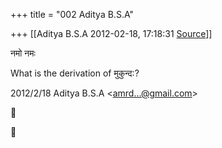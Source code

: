 +++
title = "002 Aditya B.S.A"

+++
[[Aditya B.S.A	2012-02-18, 17:18:31 [Source](https://groups.google.com/g/samskrita/c/HJEZ4Kzk_Mo)]]



नमो नमः

  

What is the derivation of मुकुन्द:?  
  

2012/2/18 Aditya B.S.A \<[amrd...@gmail.com]()\>





